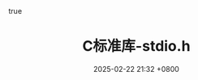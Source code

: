 ---
title: C标准库-stdio.h
description: stdio.h
tags: [Programing,C,C-Tutorial]
categories: Programing
math: true
lang: zh-CN
date: 2025-02-22 21:32 +0800
---